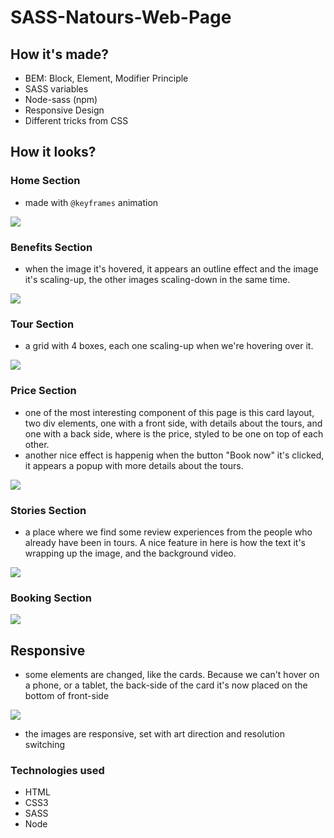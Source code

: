 # SASS-Natours-Web-Page

## How it's made?

+ BEM: Block, Element, Modifier Principle
+ SASS variables
+ Node-sass (npm)
+ Responsive Design 
+ Different tricks from CSS

## How it looks?

### Home Section

- made with ```@keyframes``` animation

<img src="https://media3.giphy.com/media/GjShpTmluiIfrqc453/giphy.gif">

### Benefits Section

- when the image it's hovered, it appears an outline effect and the image it's scaling-up, the other images scaling-down in the same time.

<img src="https://media4.giphy.com/media/hbRZbedrJesjPq4bOm/giphy.gif">

### Tour Section

- a grid with 4 boxes, each one scaling-up when we're hovering over it.

<img src="https://media1.giphy.com/media/QYBrepAWGIZRZtrdxg/giphy.gif">

### Price Section

- one of the most interesting component of this page is this card layout, two div elements, one with a front side, with details about the tours, and one with a back side, where is the price, styled to be one on top of each other.  
- another nice effect is happenig when the button "Book now" it's clicked, it appears a popup with more details about the tours.

<img src="https://media1.giphy.com/media/IqBQZs4eMoqI3YUqtp/giphy.gif">

### Stories Section

- a place where we find some review experiences from the people who already have been in tours. A nice feature in here is how the text it's wrapping up the image, and the background video.

<img src="https://media3.giphy.com/media/aEp8W9lAQJq3GHt8Mg/giphy.gif">

### Booking Section

<img src="https://media4.giphy.com/media/81Y6Jgnlj7lr0WBm7e/giphy.gif">


## Responsive

- some elements are changed, like the cards. Because we can't hover on a phone, or a tablet, the back-side of the card it's now placed on the bottom of front-side

<img src="https://media3.giphy.com/media/LrfJf1LRwkXdZGdTdH/giphy.gif">

- the images are responsive, set with art direction and resolution switching


### Technologies used 

+ HTML
+ CSS3
+ SASS
+ Node

